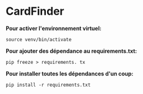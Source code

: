 <h1>CardFinder</h1>

**Pour activer l'environnement virtuel:**

```source venv/bin/activate```

**Pour ajouter des dépendance au requirements.txt:**

```pip freeze > requirements. tx```

**Pour installer toutes les dépendances d'un coup:**

```pip install -r requirements.txt```
